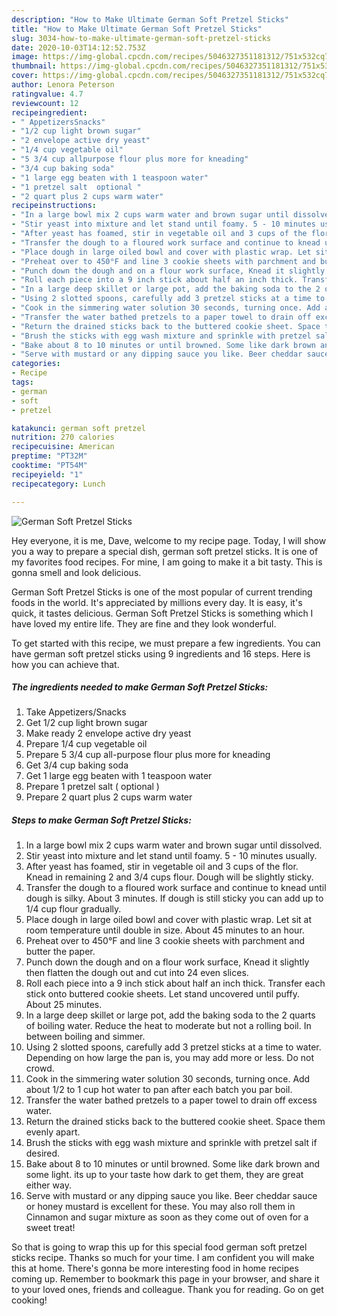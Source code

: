```yaml
---
description: "How to Make Ultimate German Soft Pretzel Sticks"
title: "How to Make Ultimate German Soft Pretzel Sticks"
slug: 3034-how-to-make-ultimate-german-soft-pretzel-sticks
date: 2020-10-03T14:12:52.753Z
image: https://img-global.cpcdn.com/recipes/5046327351181312/751x532cq70/german-soft-pretzel-sticks-recipe-main-photo.jpg
thumbnail: https://img-global.cpcdn.com/recipes/5046327351181312/751x532cq70/german-soft-pretzel-sticks-recipe-main-photo.jpg
cover: https://img-global.cpcdn.com/recipes/5046327351181312/751x532cq70/german-soft-pretzel-sticks-recipe-main-photo.jpg
author: Lenora Peterson
ratingvalue: 4.7
reviewcount: 12
recipeingredient:
- " AppetizersSnacks"
- "1/2 cup light brown sugar"
- "2 envelope active dry yeast"
- "1/4 cup vegetable oil"
- "5 3/4 cup allpurpose flour plus more for kneading"
- "3/4 cup baking soda"
- "1 large egg beaten with 1 teaspoon water"
- "1 pretzel salt  optional "
- "2 quart plus 2 cups warm water"
recipeinstructions:
- "In a large bowl mix 2 cups warm water and brown sugar until dissolved."
- "Stir yeast into mixture and let stand until foamy. 5 - 10 minutes usually."
- "After yeast has foamed, stir in vegetable oil and 3 cups of the flor. Knead in remaining 2 and 3/4 cups flour. Dough will be slightly sticky."
- "Transfer the dough to a floured work surface and continue to knead until dough is silky. About 3 minutes. If dough is still sticky you can add up to 1/4 cup flour gradually."
- "Place dough in large oiled bowl and cover with plastic wrap. Let sit at room temperature until double in size. About 45 minutes to an hour."
- "Preheat over to 450°F and line 3 cookie sheets with parchment and butter the paper."
- "Punch down the dough and on a flour work surface, Knead it slightly then flatten the dough out and cut into 24 even slices."
- "Roll each piece into a 9 inch stick about half an inch thick. Transfer each stick onto buttered cookie sheets. Let stand uncovered until puffy. About 25 minutes."
- "In a large deep skillet or large pot, add the baking soda to the 2 quarts of boiling water. Reduce the heat to moderate but not a rolling boil. In between boiling and simmer."
- "Using 2 slotted spoons, carefully add 3 pretzel sticks at a time to water. Depending on how large the pan is, you may add more or less. Do not crowd."
- "Cook in the simmering water solution 30 seconds, turning once. Add about 1/2 to 1 cup hot water to pan after each batch you par boil."
- "Transfer the water bathed pretzels to a paper towel to drain off excess water."
- "Return the drained sticks back to the buttered cookie sheet. Space them evenly apart."
- "Brush the sticks with egg wash mixture and sprinkle with pretzel salt if desired."
- "Bake about 8 to 10 minutes or until browned. Some like dark brown and some light. its up to your taste how dark to get them, they are great either way."
- "Serve with mustard or any dipping sauce you like. Beer cheddar sauce or honey mustard is excellent for these. You may also roll them in Cinnamon and sugar mixture as soon as they come out of oven for a sweet treat!"
categories:
- Recipe
tags:
- german
- soft
- pretzel

katakunci: german soft pretzel 
nutrition: 270 calories
recipecuisine: American
preptime: "PT32M"
cooktime: "PT54M"
recipeyield: "1"
recipecategory: Lunch

---
```



![German Soft Pretzel Sticks](https://img-global.cpcdn.com/recipes/5046327351181312/751x532cq70/german-soft-pretzel-sticks-recipe-main-photo.jpg)

Hey everyone, it is me, Dave, welcome to my recipe page. Today, I will show you a way to prepare a special dish, german soft pretzel sticks. It is one of my favorites food recipes. For mine, I am going to make it a bit tasty. This is gonna smell and look delicious.

German Soft Pretzel Sticks is one of the most popular of current trending foods in the world. It's appreciated by millions every day. It is easy, it's quick, it tastes delicious. German Soft Pretzel Sticks is something which I have loved my entire life. They are fine and they look wonderful.




To get started with this recipe, we must prepare a few ingredients. You can have german soft pretzel sticks using 9 ingredients and 16 steps. Here is how you can achieve that.

<!--inarticleads1-->

##### The ingredients needed to make German Soft Pretzel Sticks:

1. Take  Appetizers/Snacks
1. Get 1/2 cup light brown sugar
1. Make ready 2 envelope active dry yeast
1. Prepare 1/4 cup vegetable oil
1. Prepare 5 3/4 cup all-purpose flour plus more for kneading
1. Get 3/4 cup baking soda
1. Get 1 large egg beaten with 1 teaspoon water
1. Prepare 1 pretzel salt ( optional )
1. Prepare 2 quart plus 2 cups warm water




<!--inarticleads2-->

##### Steps to make German Soft Pretzel Sticks:

1. In a large bowl mix 2 cups warm water and brown sugar until dissolved.
1. Stir yeast into mixture and let stand until foamy. 5 - 10 minutes usually.
1. After yeast has foamed, stir in vegetable oil and 3 cups of the flor. Knead in remaining 2 and 3/4 cups flour. Dough will be slightly sticky.
1. Transfer the dough to a floured work surface and continue to knead until dough is silky. About 3 minutes. If dough is still sticky you can add up to 1/4 cup flour gradually.
1. Place dough in large oiled bowl and cover with plastic wrap. Let sit at room temperature until double in size. About 45 minutes to an hour.
1. Preheat over to 450°F and line 3 cookie sheets with parchment and butter the paper.
1. Punch down the dough and on a flour work surface, Knead it slightly then flatten the dough out and cut into 24 even slices.
1. Roll each piece into a 9 inch stick about half an inch thick. Transfer each stick onto buttered cookie sheets. Let stand uncovered until puffy. About 25 minutes.
1. In a large deep skillet or large pot, add the baking soda to the 2 quarts of boiling water. Reduce the heat to moderate but not a rolling boil. In between boiling and simmer.
1. Using 2 slotted spoons, carefully add 3 pretzel sticks at a time to water. Depending on how large the pan is, you may add more or less. Do not crowd.
1. Cook in the simmering water solution 30 seconds, turning once. Add about 1/2 to 1 cup hot water to pan after each batch you par boil.
1. Transfer the water bathed pretzels to a paper towel to drain off excess water.
1. Return the drained sticks back to the buttered cookie sheet. Space them evenly apart.
1. Brush the sticks with egg wash mixture and sprinkle with pretzel salt if desired.
1. Bake about 8 to 10 minutes or until browned. Some like dark brown and some light. its up to your taste how dark to get them, they are great either way.
1. Serve with mustard or any dipping sauce you like. Beer cheddar sauce or honey mustard is excellent for these. You may also roll them in Cinnamon and sugar mixture as soon as they come out of oven for a sweet treat!




So that is going to wrap this up for this special food german soft pretzel sticks recipe. Thanks so much for your time. I am confident you will make this at home. There's gonna be more interesting food in home recipes coming up. Remember to bookmark this page in your browser, and share it to your loved ones, friends and colleague. Thank you for reading. Go on get cooking!
